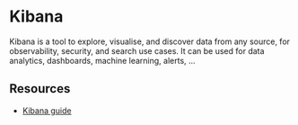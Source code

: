 # Kibana

Kibana is a tool to explore, visualise, and discover data from any source, for observability, security, and search use cases. It can be used for data analytics, dashboards, machine learning, alerts, ...

## Resources

* [Kibana guide](https://www.elastic.co/guide/en/kibana/current/index.html)